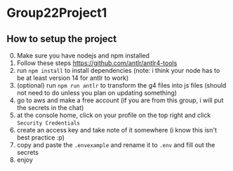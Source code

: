 # Group22Project1  
## How to setup the project  
0) Make sure you have nodejs and npm installed  
1) Follow these steps https://github.com/antlr/antlr4-tools  
2) run `npm install` to install dependencies (note: i think your node has to be at least version 14 for antlr to work)  
3) (optional) run `npm run antlr` to transform the g4 files into js files (should not need to do unless you plan on updating something)  
5) go to aws and make a free account (if you are from this group, i will put the secrets in the chat)  
6) at the console home, click on your profile on the top right and click `Security Credentials`  
7) create an access key and take note of it somewhere (i know this isn't best practice :p)  
8) copy and paste the `.envexample` and rename it to `.env` and fill out the secrets  
9) enjoy  

